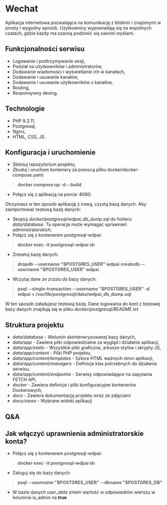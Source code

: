 # Wechat
Aplikacja internetowa pozwalająca na komunikację z bliskimi i znajomymi w prosty i wygodny sposób. Użytkownicy wypowiadają się na wspólnych czatach, gdzie każdy ma szansę podzielić się swoimi myślami.

## Funkcjonalności serwisu
- Logowanie i podtrzymywanie sesji,
- Podział na użytkowników i administratorów,
- Dodawanie wiadomości i wyświetlanie ich w kanałach,
- Dodawanie i usuwanie kanałów,
- Dodawanie i usuwanie użytkowników z kanałów,
- Routing,
- Responsywny desing.

## Technologie
- PHP 8.2.11,
- Postgresql,
- Nginx,
- HTML, CSS, JS.

## Konfiguracja i uruchomienie
- Sklonuj repozytorium projektu,
- Zbuduj i uruchom kontenery za pomocą pliku docker/docker-compose.yaml:
>**docker compose up -d --build**
- Połącz się z aplikacją na porcie :8080.

Otrzymasz w ten sposób aplikację z nową, czystą bazą danych. Aby zaimportować testową bazę danych:
- Skopiuj *docker/postgresql/wdpai_db_dump.sql* do folderu *data/database*. Ta operacja może wymagać uprawnień administratorskich,
- Połącz się z kontenerem postgresql-wdpai:
>**docker exec -it postgresql-wdpai sh**
- Zresetuj bazę danych:
>**dropdb --username "\$POSTGRES_USER" wdpai**
>**createdb --username "\$POSTGRES_USER" wdpai**
- Wczytaj dane ze zrzutu do bazy danych:
>**psql --single-transaction --username "\$POSTGRES_USER" -d wdpai < /var/lib/postgresql/data/wdpai_db_dump.sql**

W ten sposób załadujesz testową bazę. Dane logowania do kont z testowej bazy danych znajdują się w pliku *docker/postgresql/README.txt*

## Struktura projektu
- *data/database* - Wolumin skonteneryzowanej bazy danych,
- *data/app* - Zawiera pliki odpowiedzialne za wygląd i działanie aplikacji,
- *data/app/static* - Wszystkie pliki graficzne, arkusze stylów i skrypty JS,
- *data/app/content* - Pliki PHP projektu,
- *data/app/content/templates* - Szkice HTML ważnych stron aplikacji,
- *data/app/content/managers* - Definicje klas potrzebnych do działania serwisu,
- *data/app/content/endpoints* - Serwisy odpowiadające na zapytania FETCH API,
- *docker* - Zawiera definicje i pliki konfiguracyjne kontenerów Dockerowych,
- *docs* - Zawiera dokumentację projektu wraz ze zdjęciami
- *docs/views* - Wybrane widoki aplikacji

## Q&A
Jak włączyć uprawnienia administratorskie konta?
-
- Połącz się z kontenerem postgresql-wdpai:
>**docker exec -it postgresql-wdpai sh**
- Zaloguj się do bazy danych:
> **psql --username "\$POSTGRES_USER" --dbname "\$POSTGRES_DB"**
- W bazie danych *user_data* zmień wartość w odpowiednim wierszu w kolumnie is_admin na **true**
